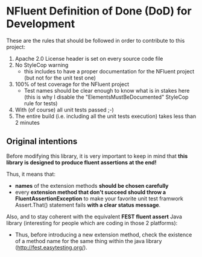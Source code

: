 NFluent Definition of Done (DoD) for Development
==================================

These are the rules that should be followed in order to contribute to this project:

1. Apache 2.0 License header is set on every source code file
2. No StyleCop warning
	+ this includes to have a proper documentation for the NFluent project (but not for the unit test one)
3. 100% of test coverage for the NFluent project
	+ Test names should be clear enough to know what is in stakes here (this is why I disable the "ElementsMustBeDocumented" StyleCop rule for tests)
4. With (of course) all unit tests passed ;-)
5. The entire build (i.e. including all the unit tests execution) takes less than 2 minutes


Original intentions
-------------------

Before modifying this library, it is very important to keep in mind that __this library is designed to produce fluent assertions at the end!__

Thus, it means that:
+ __names__ of the extension methods __should be chosen carefully__
+ every __extension method that don't succeed should throw a FluentAssertionException__ to make your favorite unit test framwork Assert.That() statement fails __with a clear status message__.

Also, and to stay coherent with the equivalent **FEST fluent assert** Java library (interesting for people which are coding in those 2 platforms):
+ Thus, before introducing a new extension method, check the existence of a method name for the same thing within the java library (http://fest.easytesting.org/).
